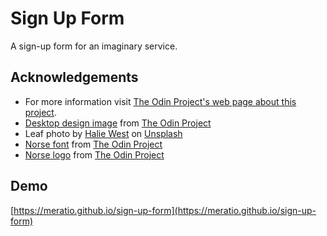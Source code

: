 # Sign Up Form

A sign-up form for an imaginary service.

## Acknowledgements

- For more information visit [The Odin Project's web page about this project](https://www.theodinproject.com/lessons/node-path-intermediate-html-and-css-sign-up-form).
- [Desktop design image](https://cdn.statically.io/gh/TheOdinProject/curriculum/5f37d43908ef92499e95a9b90fc3cc291a95014c/html_css/project-sign-up-form/sign-up-form.png) from [The Odin Project](https://www.theodinproject.com)
- Leaf photo by [Halie West](https://unsplash.com/@haliewestphoto?utm_source=unsplash&utm_medium=referral&utm_content=creditCopyText) on [Unsplash](https://unsplash.com/?utm_source=unsplash&utm_medium=referral&utm_content=creditCopyText)
- [Norse font](https://cdn.statically.io/gh/TheOdinProject/theodinproject/efdc2888072f409e687d31dc580595dbe4fe0ff4/app/assets/fonts/Norse-Bold.otf) from [The Odin Project](https://www.theodinproject.com)
- [Norse logo](https://cdn.statically.io/gh/TheOdinProject/curriculum/5f37d43908ef92499e95a9b90fc3cc291a95014c/html_css/project-sign-up-form/odin-lined.png) from [The Odin Project](https://www.theodinproject.com)

## Demo

[https://meratio.github.io/sign-up-form](https://meratio.github.io/sign-up-form)

